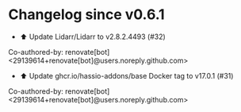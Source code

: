 # Changelog since v0.6.1
- ⬆️ Update Lidarr/Lidarr to v2.8.2.4493 (#32)

Co-authored-by: renovate[bot] <29139614+renovate[bot]@users.noreply.github.com> 
- ⬆️ Update ghcr.io/hassio-addons/base Docker tag to v17.0.1 (#31)

Co-authored-by: renovate[bot] <29139614+renovate[bot]@users.noreply.github.com> 
